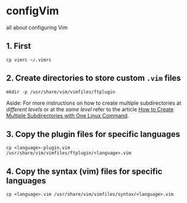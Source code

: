 # configVim
all about configuring Vim

## 1. First
`cp vimrc ~/.vimrc`

## 2. Create directories to store custom `.vim` files
`mkdir -p /usr/share/vim/vimfiles/ftplugin`

Aside: For more instructions on how to create multiple subdirectories at *different levels* or at the *same level* refer to the article [How to Create Multiple Subdirectories with One Linux Command](https://www.howtogeek.com/275069/how-to-create-multiple-subdirectories-with-one-linux-command/).

## 3. Copy the plugin files for specific languages
`cp <language>-plugin.vim /usr/share/vim/vimfiles/ftplugin/<language>.vim`

## 4. Copy the syntax (vim) files for specific languages
`cp <language>.vim /usr/share/vim/vimfiles/syntax/<language>.vim`

